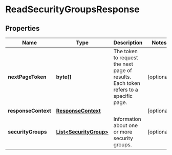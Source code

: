 

# ReadSecurityGroupsResponse


## Properties

| Name | Type | Description | Notes |
|------------ | ------------- | ------------- | -------------|
|**nextPageToken** | **byte[]** | The token to request the next page of results. Each token refers to a specific page. |  [optional] |
|**responseContext** | [**ResponseContext**](ResponseContext.md) |  |  [optional] |
|**securityGroups** | [**List&lt;SecurityGroup&gt;**](SecurityGroup.md) | Information about one or more security groups. |  [optional] |



